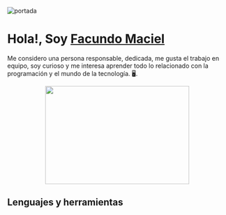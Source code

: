 ![portada](https://exe-web.com/wp-content/uploads/2019/07/full-stack.gif)


# **Hola!, Soy [Facundo Maciel](https://www.linkedin.com/in/facundo-maciel-8843a7241/)**


Me considero una persona responsable, dedicada, me gusta el trabajo en equipo, soy curioso y me interesa aprender todo lo relacionado con la programación y el mundo de la tecnología. 🖥️. 
<div align="center" >
      <img align="center" src="https://datahouse.asia/wp-content/uploads/2020/08/19S3JhMtLGiacpNpziWGN1A.gif" width="330" height="225"  />
</div> 

## Lenguajes y herramientas
